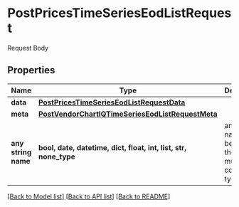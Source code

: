 # PostPricesTimeSeriesEodListRequest

Request Body

## Properties
Name | Type | Description | Notes
------------ | ------------- | ------------- | -------------
**data** | [**PostPricesTimeSeriesEodListRequestData**](PostPricesTimeSeriesEodListRequestData.md) |  | 
**meta** | [**PostVendorChartIQTimeSeriesEodListRequestMeta**](PostVendorChartIQTimeSeriesEodListRequestMeta.md) |  | [optional] 
**any string name** | **bool, date, datetime, dict, float, int, list, str, none_type** | any string name can be used but the value must be the correct type | [optional]

[[Back to Model list]](../README.md#documentation-for-models) [[Back to API list]](../README.md#documentation-for-api-endpoints) [[Back to README]](../README.md)


